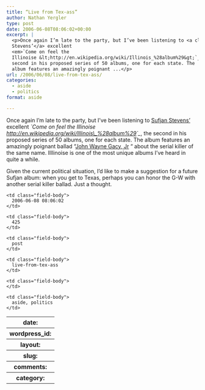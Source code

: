 ```yaml
---
title: “Live from Tex-ass”
author: Nathan Yergler
type: post
date: 2006-06-08T08:06:02+00:00
excerpt: |
  <p>Once again I’m late to the party, but I’ve been listening to <a class="reference external" href="http://en.wikipedia.org/wiki/Sufjan_Stevens">Sufjan
  Stevens’</a> excellent
  <em>`Come on feel the
  Illinoise &lt;http://en.wikipedia.org/wiki/Illinois_%28album%29&gt;`_</em>, the
  second in his proposed series of 50 albums, one for each state. The
  album features an amazingly poignant ...</p>
url: /2006/06/08/live-from-tex-ass/
categories:
  - aside
  - politics
format: aside

---
```

Once again I’m late to the party, but I’ve been listening to [Sufjan Stevens’][1]  excellent _\`Come on feel the Illinoise <http://en.wikipedia.org/wiki/Illinois\_%28album%29>\`\__, the second in his proposed series of 50 albums, one for each state. The album features an amazingly poignant ballad “[John Wayne Gacy, Jr][2] “ about the serial killer of the same name. Illlinoise is one of the most unique albums I’ve heard in quite a while.

Given the current political situation, I’d like to make a suggestion for a future Sufjan album: when you get to Texas, perhaps you can honor the G-W with another serial killer ballad. Just a thought.

<table class="docutils field-list" frame="void" rules="none">
  <col class="field-name" /> <col class="field-body" /> <tr class="field">
    <th class="field-name">
      date:
    </th>

    <td class="field-body">
      2006-06-08 08:06:02
    </td>
  </tr>

  <tr class="field">
    <th class="field-name">
      wordpress_id:
    </th>

    <td class="field-body">
      425
    </td>
  </tr>

  <tr class="field">
    <th class="field-name">
      layout:
    </th>

    <td class="field-body">
      post
    </td>
  </tr>

  <tr class="field">
    <th class="field-name">
      slug:
    </th>

    <td class="field-body">
      live-from-tex-ass
    </td>
  </tr>

  <tr class="field">
    <th class="field-name">
      comments:
    </th>

    <td class="field-body">
    </td>
  </tr>

  <tr class="field">
    <th class="field-name">
      category:
    </th>

    <td class="field-body">
      aside, politics
    </td>
  </tr>
</table>

 [1]: http://en.wikipedia.org/wiki/Sufjan_Stevens
 [2]: http://en.wikipedia.org/wiki/John_Wayne_Gacy